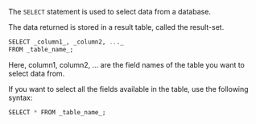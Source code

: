 The `SELECT` statement is used to select data from a database.

The data returned is stored in a result table, called the result-set.

```SQL
SELECT _column1_, _column2, ..._  
FROM _table_name_;
```

Here, column1, column2, ... are the field names of the table you want to select data from.

If you want to select all the fields available in the table, use the following syntax:

```SQL
SELECT * FROM _table_name_;
```
